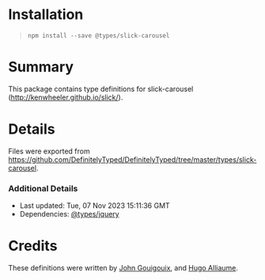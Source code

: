 # Installation
> `npm install --save @types/slick-carousel`

# Summary
This package contains type definitions for slick-carousel (http://kenwheeler.github.io/slick/).

# Details
Files were exported from https://github.com/DefinitelyTyped/DefinitelyTyped/tree/master/types/slick-carousel.

### Additional Details
 * Last updated: Tue, 07 Nov 2023 15:11:36 GMT
 * Dependencies: [@types/jquery](https://npmjs.com/package/@types/jquery)

# Credits
These definitions were written by [John Gouigouix](https://github.com/Gouigouix), and [Hugo Alliaume](https://github.com/Kocal).
